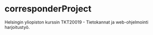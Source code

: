 # corresponderProject
Helsingin yliopiston kurssin TKT20019 - Tietokannat ja web-ohjelmointi harjoitustyö.
